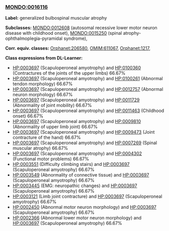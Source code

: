 
### [MONDO:0016116](http://purl.obolibrary.org/obo/MONDO_0016116)
**Label:** generalized bulbospinal muscular atrophy

**Subclasses:** [MONDO:0012608](http://purl.obolibrary.org/obo/MONDO_0012608) (autosomal recessive lower motor neuron disease with childhood onset), [MONDO:0015250](http://purl.obolibrary.org/obo/MONDO_0015250) (spinal atrophy-ophthalmoplegia-pyramidal syndrome), 

**Corr. equiv. classes:** [Orphanet:206580](http://www.orpha.net/ORDO/Orphanet_206580), [OMIM:611067](http://purl.obolibrary.org/obo/OMIM_611067), [Orphanet:1217](http://www.orpha.net/ORDO/Orphanet_1217), 

**Class expressions from DL-Learner:**

- [HP:0003697](http://purl.obolibrary.org/obo/HP_0003697) (Scapuloperoneal amyotrophy) and [HP:0100360](http://purl.obolibrary.org/obo/HP_0100360) (Contractures of the joints of the upper limbs) 66.67%
- [HP:0003697](http://purl.obolibrary.org/obo/HP_0003697) (Scapuloperoneal amyotrophy) and [HP:0100261](http://purl.obolibrary.org/obo/HP_0100261) (Abnormal tendon morphology) 66.67%
- [HP:0003697](http://purl.obolibrary.org/obo/HP_0003697) (Scapuloperoneal amyotrophy) and [HP:0012757](http://purl.obolibrary.org/obo/HP_0012757) (Abnormal neuron morphology) 66.67%
- [HP:0003697](http://purl.obolibrary.org/obo/HP_0003697) (Scapuloperoneal amyotrophy) and [HP:0011729](http://purl.obolibrary.org/obo/HP_0011729) (Abnormality of joint mobility) 66.67%
- [HP:0003697](http://purl.obolibrary.org/obo/HP_0003697) (Scapuloperoneal amyotrophy) and [HP:0011463](http://purl.obolibrary.org/obo/HP_0011463) (Childhood onset) 66.67%
- [HP:0003697](http://purl.obolibrary.org/obo/HP_0003697) (Scapuloperoneal amyotrophy) and [HP:0009810](http://purl.obolibrary.org/obo/HP_0009810) (Abnormality of upper limb joint) 66.67%
- [HP:0003697](http://purl.obolibrary.org/obo/HP_0003697) (Scapuloperoneal amyotrophy) and [HP:0009473](http://purl.obolibrary.org/obo/HP_0009473) (Joint contracture of the hand) 66.67%
- [HP:0003697](http://purl.obolibrary.org/obo/HP_0003697) (Scapuloperoneal amyotrophy) and [HP:0007269](http://purl.obolibrary.org/obo/HP_0007269) (Spinal muscular atrophy) 66.67%
- [HP:0003697](http://purl.obolibrary.org/obo/HP_0003697) (Scapuloperoneal amyotrophy) and [HP:0004302](http://purl.obolibrary.org/obo/HP_0004302) (Functional motor problems) 66.67%
- [HP:0003551](http://purl.obolibrary.org/obo/HP_0003551) (Difficulty climbing stairs) and [HP:0003697](http://purl.obolibrary.org/obo/HP_0003697) (Scapuloperoneal amyotrophy) 66.67%
- [HP:0003549](http://purl.obolibrary.org/obo/HP_0003549) (Abnormality of connective tissue) and [HP:0003697](http://purl.obolibrary.org/obo/HP_0003697) (Scapuloperoneal amyotrophy) 66.67%
- [HP:0003445](http://purl.obolibrary.org/obo/HP_0003445) (EMG: neuropathic changes) and [HP:0003697](http://purl.obolibrary.org/obo/HP_0003697) (Scapuloperoneal amyotrophy) 66.67%
- [HP:0003121](http://purl.obolibrary.org/obo/HP_0003121) (Limb joint contracture) and [HP:0003697](http://purl.obolibrary.org/obo/HP_0003697) (Scapuloperoneal amyotrophy) 66.67%
- [HP:0002450](http://purl.obolibrary.org/obo/HP_0002450) (Abnormal motor neuron morphology) and [HP:0003697](http://purl.obolibrary.org/obo/HP_0003697) (Scapuloperoneal amyotrophy) 66.67%
- [HP:0002366](http://purl.obolibrary.org/obo/HP_0002366) (Abnormal lower motor neuron morphology) and [HP:0003697](http://purl.obolibrary.org/obo/HP_0003697) (Scapuloperoneal amyotrophy) 66.67%


